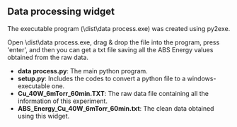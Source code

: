 ## Data processing widget

The executable program (\dist\data process.exe) was created using py2exe. 

Open \dist\data process.exe, drag & drop the file into the program, press 'enter', and then you can get a txt file saving all the ABS Energy values obtained from the raw data.

* **data process.py**: The main python program.
* **setup.py**: Includes the codes to convert a python file to a windows-executable one.
* **Cu_40W_6mTorr_60min.TXT**: The raw data file containing all the information of this experiment.
* **ABS_Energy_Cu_40W_6mTorr_60min.txt**: The clean data obtained using this widget.
